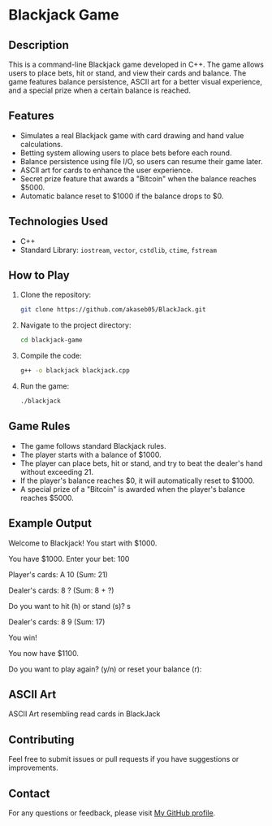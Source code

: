 # Blackjack Game

## Description
This is a command-line Blackjack game developed in C++. The game allows users to place bets, hit or stand, and view their cards and balance. The game features balance persistence, ASCII art for a better visual experience, and a special prize when a certain balance is reached.

## Features
- Simulates a real Blackjack game with card drawing and hand value calculations.
- Betting system allowing users to place bets before each round.
- Balance persistence using file I/O, so users can resume their game later.
- ASCII art for cards to enhance the user experience.
- Secret prize feature that awards a "Bitcoin" when the balance reaches $5000.
- Automatic balance reset to $1000 if the balance drops to $0.

## Technologies Used
- C++
- Standard Library: `iostream`, `vector`, `cstdlib`, `ctime`, `fstream`

## How to Play
1. Clone the repository:
    ```sh
    git clone https://github.com/akaseb05/BlackJack.git
    ```
2. Navigate to the project directory:
    ```sh
    cd blackjack-game
    ```
3. Compile the code:
    ```sh
    g++ -o blackjack blackjack.cpp
    ```
4. Run the game:
    ```sh
    ./blackjack
    ```

## Game Rules
- The game follows standard Blackjack rules.
- The player starts with a balance of $1000.
- The player can place bets, hit or stand, and try to beat the dealer's hand without exceeding 21.
- If the player's balance reaches $0, it will automatically reset to $1000.
- A special prize of a "Bitcoin" is awarded when the player's balance reaches $5000.

## Example Output
Welcome to Blackjack! You start with $1000.

You have $1000. Enter your bet: 100

Player's cards: A 10 (Sum: 21)

Dealer's cards: 8 ? (Sum: 8 + ?)

Do you want to hit (h) or stand (s)? s

Dealer's cards: 8 9 (Sum: 17)

You win!

You now have $1100.

Do you want to play again? (y/n) or reset your balance (r):


## ASCII Art
ASCII Art resembling read cards in BlackJack

## Contributing
Feel free to submit issues or pull requests if you have suggestions or improvements.

## Contact
For any questions or feedback, please visit [My GitHub profile](https://github.com/akaseb05).
